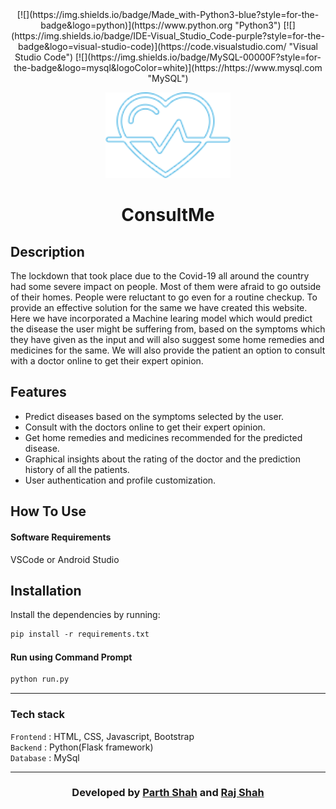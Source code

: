 <div align="center">
[![](https://img.shields.io/badge/Made_with-Python3-blue?style=for-the-badge&logo=python)](https://www.python.org "Python3")
[![](https://img.shields.io/badge/IDE-Visual_Studio_Code-purple?style=for-the-badge&logo=visual-studio-code)](https://code.visualstudio.com/ "Visual Studio Code")
[![](https://img.shields.io/badge/MySQL-00000F?style=for-the-badge&logo=mysql&logoColor=white)](https://https://www.mysql.com "MySQL")
</div>

<p align="center">
  <a href="" rel="noopener">
 <img width=200px src="consultme_app/static/img/logo1.png"></a>
 
</p>
<h1 align = 'center'><b>ConsultMe</b></h1> 

## Description ##
<p>
  The lockdown that took place due to the Covid-19 all around the country had some severe impact on people. 
  Most of them were afraid to go outside of their homes. 
  People were reluctant to go even for a routine checkup.
  To provide an effective solution for the same we have created this website.
  Here we have incorporated a Machine learing model which would predict the disease the user might be suffering from, based on the symptoms which they have given as the input     and will also suggest some home remedies and medicines for the same. 
  We will also provide the patient an option to consult with a doctor online to get their expert opinion.
<p>

## Features ##
- Predict diseases based on the symptoms selected by the user.
- Consult with the doctors online to get their expert opinion.
- Get home remedies and medicines recommended for the predicted disease.
- Graphical insights about the rating of the doctor and the prediction history of all the patients.
- User authentication and profile customization.

## How To Use
#### Software Requirements
VSCode or Android Studio

## Installation
Install the dependencies by running:
```html  
pip install -r requirements.txt
```


#### Run using Command Prompt

```html
python run.py
```

---
### Tech stack

`Frontend` : HTML, CSS, Javascript, Bootstrap <br>
`Backend` : Python(Flask framework) <br>
`Database` : MySql <br>

------------------------------------------

<h3 align="center"><b>Developed  by <a href="https://github.com/Parth18Shah">Parth Shah</a> and <a href="https://github.com/rjshah00">Raj Shah</b></h3>

